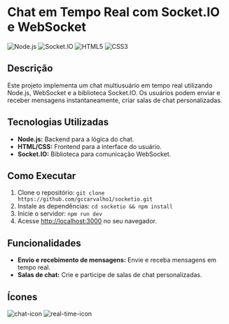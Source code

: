 # Chat em Tempo Real com Socket.IO e WebSocket

![Node.js](https://img.shields.io/badge/Node.js-20.6.0-green?style=flat&logo=node.js)
![Socket.IO](https://img.shields.io/badge/Socket.IO-4.7.2-black?style=flat&logo=socket.io)
![HTML5](https://img.shields.io/badge/HTML5-E34F26?style=flat&logo=html5&logoColor=white)
![CSS3](https://img.shields.io/badge/CSS3-1572B6?style=flat&logo=css3&logoColor=white)

## Descrição
Este projeto implementa um chat multiusuário em tempo real utilizando Node.js, WebSocket e a biblioteca Socket.IO. Os usuários podem enviar e receber mensagens instantaneamente, criar salas de chat personalizadas.

## Tecnologias Utilizadas
* **Node.js:** Backend para a lógica do chat.
* **HTML/CSS:** Frontend para a interface do usuário.
* **Socket.IO:** Biblioteca para comunicação WebSocket.

## Como Executar
1. Clone o repositório: `git clone https://github.com/gccarvalho1/socketio.git`
2. Instale as dependências: `cd socketio && npm install`
3. Inicie o servidor: `npm run dev`
4. Acesse [http://localhost:3000](http://localhost:3000) no seu navegador.

## Funcionalidades
* **Envio e recebimento de mensagens:** Envie e receba mensagens em tempo real.
* **Salas de chat:** Crie e participe de salas de chat personalizadas.

## Ícones
![chat-icon](https://img.icons8.com/external-flatart-icons-flat-flatarticons/64/000000/external-chat-communication-and-technology-flatart-icons-flat-flatarticons.png) 
![real-time-icon](https://img.icons8.com/external-icongeek26-flat-icongeek26/64/000000/external-real-time-data-data-science-icongeek26-flat-icongeek26.png)
